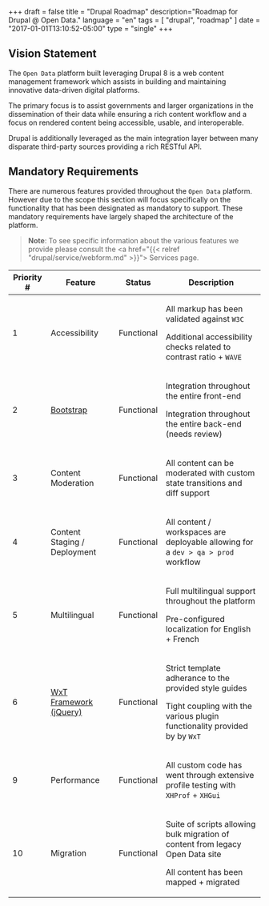+++
draft = false
title = "Drupal Roadmap"
description="Roadmap for Drupal @ Open Data."
language = "en"
tags = [
    "drupal",
    "roadmap"
]
date = "2017-01-01T13:10:52-05:00"
type = "single"
+++

## Vision Statement

The `Open Data` platform built leveraging Drupal 8 is a web content
management framework which assists in building and maintaining innovative
data-driven digital platforms.

The primary focus is to assist governments and larger organizations in the
dissemination of their data while ensuring a rich content workflow and a focus
on rendered content being accessible, usable, and interoperable.

Drupal is additionally leveraged as the main integration layer between many
disparate third-party sources providing a rich RESTful API.

## Mandatory Requirements

There are numerous features provided throughout the `Open Data` platform.
However due to the scope this section will focus specifically on the
functionality that has been designated as mandatory to support. These mandatory
requirements have largely shaped the architecture of the platform.

> <strong>Note</strong>: To see specific information about the various features
we provide please consult the <a href="{{< relref "drupal/service/webform.md" >}}">
Services</a> page.

<table id="components-theme" class="wb-tables table table-striped table-hover" data-wb-tables='{"columnDefs": [ { "visible": true, "targets": [ 3 ] } ], "lengthMenu": [[10, 25, -1], [10, 25, "All"]], "pageLength": 10 }'>
    <thead>
        <tr>
            <th>Priority #</th>
            <th>Feature</th>
            <th>Status</th>
            <th>Description</th>
        </tr>
    </thead>
    <tbody>
        <tr class="success">
            <td>1</td>
            <td>Accessibility</td>
            <td>Functional</td>
            <td>
                <p>All markup has been validated against <code>W3C</code></p>
                <p>Additional accessibility checks related to contrast ratio + <code>WAVE</code></p>
            </td>
        </tr>
        <tr class="info">
            <td>2</td>
            <td><a href="http://drupal.org/project/wetkit_bootstrap">Bootstrap</a></td>
            <td>Functional</td>
            <td>
                <p>Integration throughout the entire front-end</p>
                <p>Integration throughout the entire back-end
                <span class="text-danger">(needs review)</span></p>
            </td>
        </tr>
        <tr class="success">
            <td>3</td>
            <td>Content Moderation</td>
            <td>Functional</td>
            <td>
                </p>All content can be moderated with custom state transitions and diff support</p>
            </td>
        </tr>
        <tr class="success">
            <td>4</td>
            <td>Content Staging / Deployment</td>
            <td>Functional</td>
            <td>
                <p>All content / workspaces are deployable allowing for a <code>dev > qa > prod</code> workflow</p>
            </td>
        </tr>
        <tr class="success">
            <td>5</td>
            <td>Multilingual</td>
            <td>Functional</td>
            <td>
                <p>Full multilingual support throughout the platform</p>
                <p>Pre-configured localization for English + French</p>
            </td>
        </tr>
        <tr class="success">
            <td>6</td>
            <td><a href="http://github.com/wet-boew/wet-boew">WxT Framework (jQuery)</a></td>
            <td>Functional</td>
            <td>
                <p>Strict template adherance to the provided style guides</p>
                <p>Tight coupling with the various plugin functionality provided by by <code>WxT</code></p>
            </td>
        </tr>
        <tr class="success">
            <td>9</td>
            <td>Performance</td>
            <td>Functional</td>
            <td>
                <p>All custom code has went through extensive profile testing with <code>XHProf</code> + <code>XHGui</code></p>
            </td>
        </tr>
        <tr class="success">
            <td>10</td>
            <td>Migration</td>
            <td>Functional</td>
            <td>
                <p>Suite of scripts allowing bulk migration of content from legacy Open Data site</p>
                <p>All content has been mapped + migrated</p>
            </td>
        </tr>
    </tbody>
</table>
